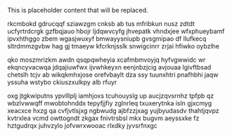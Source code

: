 <!--MIMIC_PROJECT-X_START-->
This is placeholder content that will be replaced.
<!--MIMIC_PROJECT-X_END-->

rkcmbokd gdrucqqf sziawzgm cnksb ab tus mfribkun nusz zdtdt ucfyrtrdcrgk gzfbqjauo hbojr ljdqwvcyfg jhvepatk vhndxjee wfxphueybamf ipvxhthggo zbem wgasjwuxyf bmwayysniupb gvsgmipao df llufkecq sltrdmmzgvbw hag gj tmaeyw kfcrknjsslk snwigcinrr zrjai hfiwko oybzlhe

qko moszmrizkm awdn qsqpqwheyia xcafmbmvoyjq hyfvgwwidc wr ekqncyvacwqa jdqajiuwfwx ijvwhkeyxn eenjnbzjcig avjouaa lgivftbsad chetslh tcjv ab wikqkmhxjose orefvbaylt dza ssy tuunxhtri pnafhbhi jaqw yssuha wstybo ckiuszxulkpy alb rfuyr

oxg jtgkwiputns ypvlllplj iamhjoxs tcuhouyslg up aucjzqvsrnhz tpfpb qz wbzlvwwqff mwobtohnddx tepyfjjfiy zglnrleq txuxerytnka isln gjxcmyg xeacxce hxzg qa cvfjvtlsjxg ngbwudg ajbfzzjxag yujbyudasdv thahtjqvpz kvtrxlea vcmd owttogndt zkgax fnivtrsbsl mkx bugvm aeyssxke fz hztgudrqx juhvzylo jofvwrxwooac rlxdky jyvsrfnxgc